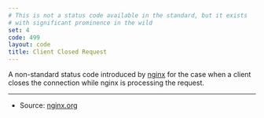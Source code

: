 ```yaml
---
# This is not a status code available in the standard, but it exists
# with significant prominence in the wild
set: 4
code: 499
layout: code
title: Client Closed Request
---
```


A non-standard status code introduced by [nginx][2] for the case when a
client closes the connection while nginx is processing the request.

---

* Source: [nginx.org][1]

[1]: <http://lxr.nginx.org/source/src/http/ngx_http_request.h#0120>
[2]: <http://nginx.org>
